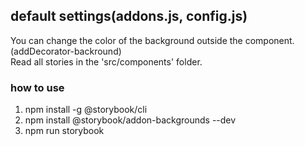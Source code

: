 
## default settings(addons.js, config.js)

You can change the color of the background outside the component.(addDecorator-backround)<br>
Read all stories in the 'src/components' folder.

### how to use

1. npm install -g @storybook/cli<br>
2. npm install @storybook/addon-backgrounds --dev <br>
3. npm run storybook